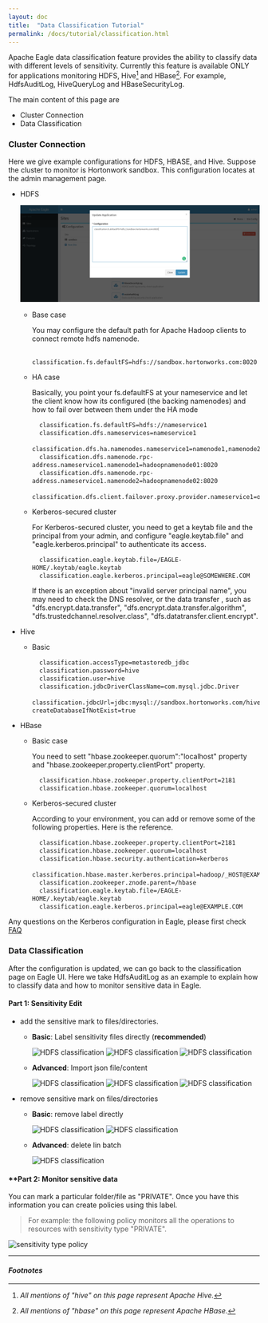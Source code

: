 ```yaml
---
layout: doc
title:  "Data Classification Tutorial" 
permalink: /docs/tutorial/classification.html
---
```


Apache Eagle data classification feature provides the ability to classify data with different levels of sensitivity.
Currently this feature is available ONLY for applications monitoring HDFS, Hive[^HIVE] and HBase[^HBASE]. For example, HdfsAuditLog, HiveQueryLog and HBaseSecurityLog.

The main content of this page are 

* Cluster Connection
* Data Classification
 
### Cluster Connection

Here we give example configurations for HDFS, HBASE, and Hive. Suppose the cluster to monitor is Hortonwork sandbox. This configuration locates at the admin management page. 

* HDFS

    ![hdfs setup](/images/docs/hdfs-setup.png) 
    
    * Base case

        You may configure the default path for Apache Hadoop clients to connect remote hdfs namenode.

            classification.fs.defaultFS=hdfs://sandbox.hortonworks.com:8020

    * HA case

        Basically, you point your fs.defaultFS at your nameservice and let the client know how its configured (the backing namenodes) and how to fail over between them under the HA mode

            classification.fs.defaultFS=hdfs://nameservice1
            classification.dfs.nameservices=nameservice1
            classification.dfs.ha.namenodes.nameservice1=namenode1,namenode2
            classification.dfs.namenode.rpc-address.nameservice1.namenode1=hadoopnamenode01:8020
            classification.dfs.namenode.rpc-address.nameservice1.namenode2=hadoopnamenode02:8020
            classification.dfs.client.failover.proxy.provider.nameservice1=org.apache.hadoop.hdfs.server.namenode.ha.ConfiguredFailoverProxyProvider
            

    * Kerberos-secured cluster

        For Kerberos-secured cluster, you need to get a keytab file and the principal from your admin, and configure "eagle.keytab.file" and "eagle.kerberos.principal" to authenticate its access.

            classification.eagle.keytab.file=/EAGLE-HOME/.keytab/eagle.keytab
            classification.eagle.kerberos.principal=eagle@SOMEWHERE.COM

        If there is an exception about "invalid server principal name", you may need to check the DNS resolver, or the data transfer , such as "dfs.encrypt.data.transfer", "dfs.encrypt.data.transfer.algorithm", "dfs.trustedchannel.resolver.class", "dfs.datatransfer.client.encrypt".
        
      

* Hive
    * Basic

            classification.accessType=metastoredb_jdbc
            classification.password=hive
            classification.user=hive
            classification.jdbcDriverClassName=com.mysql.jdbc.Driver
            classification.jdbcUrl=jdbc:mysql://sandbox.hortonworks.com/hive?createDatabaseIfNotExist=true


* HBase

    * Basic case

        You need to sett "hbase.zookeeper.quorum":"localhost" property and "hbase.zookeeper.property.clientPort" property.

            classification.hbase.zookeeper.property.clientPort=2181
            classification.hbase.zookeeper.quorum=localhost

    * Kerberos-secured cluster

        According to your environment, you can add or remove some of the following properties. Here is the reference.

            classification.hbase.zookeeper.property.clientPort=2181
            classification.hbase.zookeeper.quorum=localhost
            classification.hbase.security.authentication=kerberos
            classification.hbase.master.kerberos.principal=hadoop/_HOST@EXAMPLE.COM
            classification.zookeeper.znode.parent=/hbase
            classification.eagle.keytab.file=/EAGLE-HOME/.keytab/eagle.keytab
            classification.eagle.kerberos.principal=eagle@EXAMPLE.COM

Any questions on the Kerberos configuration in Eagle, please first check [FAQ](/docs/FAQ.html)

### Data Classification

After the configuration is updated, we can go back to the classification page on Eagle UI. Here we take HdfsAuditLog as an example to explain how to classify data and how to monitor sensitive data in Eagle.

#### **Part 1: Sensitivity Edit**

  * add the sensitive mark to files/directories.

    * **Basic**: Label sensitivity files directly (**recommended**)

       ![HDFS classification](/images/docs/hdfs-mark1.png)
       ![HDFS classification](/images/docs/hdfs-mark2.png)
       ![HDFS classification](/images/docs/hdfs-mark3.png)
       
    * **Advanced**: Import json file/content

        ![HDFS classification](/images/docs/hdfs-import1.png)
        ![HDFS classification](/images/docs/hdfs-import2.png)
        ![HDFS classification](/images/docs/hdfs-import3.png)

 * remove sensitive mark on files/directories

   * **Basic**: remove label directly

        ![HDFS classification](/images/docs/hdfs-delete1.png)
        ![HDFS classification](/images/docs/hdfs-delete2.png)

   * **Advanced**: delete lin batch

        ![HDFS classification](/images/docs/hdfs-remove.png)

#### **Part 2: Monitor sensitive data

You can mark a particular folder/file as "PRIVATE". Once you have this information you can create policies using this label.

> For example: the following policy monitors all the operations to resources with sensitivity type "PRIVATE".

![sensitivity type policy](/images/docs/sensitivity-policy.png)



---

#### *Footnotes*

[^HADOOP]:*All mentions of "hadoop" on this page represent Apache Hadoop.*
[^HBASE]:*All mentions of "hbase" on this page represent Apache HBase.*
[^HIVE]:*All mentions of "hive" on this page represent Apache Hive.*

